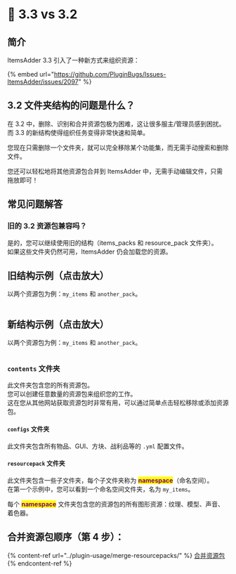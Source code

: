 # 🗿 3.3 vs 3.2

## 简介

ItemsAdder 3.3 引入了一种新方式来组织资源：

{% embed url="https://github.com/PluginBugs/Issues-ItemsAdder/issues/2097" %}

## 3.2 文件夹结构的问题是什么？

在 3.2 中，删除、识别和合并资源包极为困难，这让很多服主/管理员感到困扰。而 3.3 的新结构使得组织任务变得非常快速和简单。

您现在只需删除一个文件夹，就可以完全移除某个功能集，而无需手动搜索和删除文件。

您还可以轻松地将其他资源包合并到 ItemsAdder 中，无需手动编辑文件，只需拖放即可！

## 常见问题解答

### 旧的 3.2 资源包兼容吗？

是的，您可以继续使用旧的结构（items\_packs 和 resource\_pack 文件夹）。\
如果这些文件夹仍然可用，ItemsAdder 仍会加载您的资源。

## 旧结构示例（点击放大）

以两个资源包为例：`my_items` 和 `another_pack`。

<figure><img src="../.gitbook/assets/image (3) (1).png" alt=""><figcaption></figcaption></figure>

## 新结构示例（点击放大）

以两个资源包为例：`my_items` 和 `another_pack`。

<figure><img src="../.gitbook/assets/image (2) (1) (2).png" alt=""><figcaption></figcaption></figure>

### `contents` 文件夹

此文件夹包含您的所有资源包。\
您可以创建任意数量的资源包来组织您的工作。\
这在您从其他网站获取资源包时非常有用，可以通过简单点击轻松移除或添加资源包。

#### `configs` 文件夹

此文件夹包含所有物品、GUI、方块、战利品等的 `.yml` 配置文件。

#### `resourcepack` 文件夹

此文件夹包含一些子文件夹，每个子文件夹称为 <mark style="color:purple;">**namespace**</mark>（命名空间）。\
在第一个示例中，您可以看到一个命名空间文件夹，名为 `my_items`。

每个 <mark style="color:purple;">**namespace**</mark> 文件夹包含您的资源包的所有图形资源：纹理、模型、声音、着色器。

## 合并资源包顺序（第 4 步）：

{% content-ref url="../plugin-usage/merge-resourcepacks/" %}
[合并资源包](../plugin-usage/merge-resourcepacks/)
{% endcontent-ref %}
